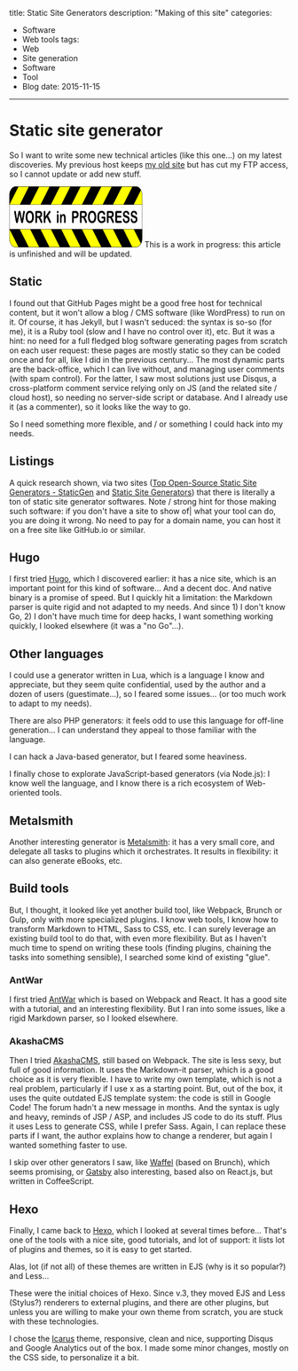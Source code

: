 title: Static Site Generators
description: "Making of this site"
categories:
- Software
- Web tools
tags:
- Web
- Site generation
- Software
- Tool
- Blog
date: 2015-11-15
---

# Static site generator

So I want to write some new technical articles (like this one...) on my latest discoveries.
My previous host keeps [my old site](http://Phi.Lho.free.fr) but has cut my FTP access, so I cannot update or add new stuff.

<aside class="article-wip">
<img class="no-fancybox" src="/images/Work-in-Progress.svg" width=240 height=110 title="Work in Progress" alt="Work in Progress"/>
This is a work in progress: this article is unfinished and will be updated.
</aside>

## Static

I found out that GitHub Pages might be a good free host for technical content, but it won't allow a blog / CMS software (like WordPress) to run on it.
Of course, it has Jekyll, but I wasn't seduced: the syntax is so-so (for me), it is a Ruby tool (slow and I have no control over it), etc.
But it was a hint: no need for a full fledged blog software generating pages from scratch on each user request: these pages are mostly static so they can be coded once and for all, like I did in the previous century...
The most dynamic parts are the back-office, which I can live without, and managing user comments (with spam control). For the latter, I saw most solutions just use Disqus, a cross-platform comment service relying only on JS (and the related site / cloud host), so needing no server-side script or database. And I already use it (as a commenter), so it looks like the way to go.

So I need something more flexible, and / or something I could hack into my needs.

## Listings

A quick research shown, via two sites ([Top Open-Source Static Site Generators - StaticGen](https://www.staticgen.com/) and [Static Site Generators](https://staticsitegenerators.net/)) that there is literally a ton of static site generator softwares.
Note / strong hint for those making such software: if you don't have a site to show of| what your tool can do, you are doing it wrong. No need to pay for a domain name, you can host it on a free site like GitHub.io or similar.

## Hugo

I first tried [Hugo](http://gohugo.io/), which I discovered earlier: it has a nice site, which is an important point for this kind of software... And a decent doc. And native binary is a promise of speed.
But I quickly hit a limitation: the Markdown parser is quite rigid and not adapted to my needs. And since 1) I don't know Go, 2) I don't have much time for deep hacks, I want something working quickly, I looked elsewhere (it was a "no Go"...).

## Other languages

I could use a generator written in Lua, which is a language I know and appreciate, but they seem quite confidential, used by the author and a dozen of users (guestimate...), so I feared some issues... (or too much work to adapt to my needs).

There are also PHP generators: it feels odd to use this language for off-line generation... I can understand they appeal to those familiar with the language.

I can hack a Java-based generator, but I feared some heaviness.

I finally chose to explorate JavaScript-based generators (via Node.js): I know well the language, and I know there is a rich ecosystem of Web-oriented tools.

## Metalsmith

Another interesting generator is [Metalsmith](http://www.metalsmith.io/): it has a very small core, and delegate all tasks to plugins which it orchestrates. It results in flexibility: it can also generate eBooks, etc.

## Build tools

But, I thought, it looked like yet another build tool, like Webpack, Brunch or Gulp, only with more specialized plugins.
I know web tools, I know how to transform Markdown to HTML, Sass to CSS, etc. I can surely leverage an existing build tool to do that, with even more flexibility. But as I haven't much time to spend on writing these tools (finding plugins, chaining the tasks into something sensible), I searched some kind of existing "glue".

### AntWar

I first tried [AntWar](http://antwarjs.github.io/) which is based on Webpack and React.
It has a good site with a tutorial, and an interesting flexibility.
But I ran into some issues, like a rigid Markdown parser, so I looked elsewhere.

### AkashaCMS

Then I tried [AkashaCMS](http://akashacms.com/), still based on Webpack. The site is less sexy, but full of good information. It uses the Markdown-it parser, which is a good choice as it is very flexible.
I have to write my own template, which is not a real problem, particularly if I use x as a starting point.
But, out of the box, it uses the quite outdated EJS template system: the code is still in Google Code! The forum hadn't a new message in months. And the syntax is ugly and heavy, reminds of JSP / ASP, and includes JS code to do its stuff.
Plus it uses Less to generate CSS, while I prefer Sass.
Again, I can replace these parts if I want, the author explains how to change a renderer, but again I wanted something faster to use.

I skip over other generators I saw, like [Waffel](http://moonwave99.github.io/waffel/) (based on Brunch), which seems promising, or [Gatsby](https://github.com/gatsbyjs/gatsby) also interesting, based also on React.js, but written in CoffeeScript.
## Hexo

Finally, I came back to [Hexo](https://hexo.io/), which I looked at several times before...
That's one of the tools with a nice site, good tutorials, and lot of support: it lists lot of plugins and themes, so it is easy to get started.

Alas, lot (if not all) of these themes are written in EJS (why is it so popular?) and Less...

These were the initial choices of Hexo. Since v.3, they moved EJS and Less (Stylus?) renderers to external plugins, and there are other plugins, but unless you are willing to make your own theme from scratch, you are stuck with these technologies.

I chose the [Icarus](http://blog.zhangruipeng.me/hexo-theme-icarus/) theme, responsive, clean and nice, supporting Disqus and Google Analytics out of the box.
I made some minor changes, mostly on the CSS side, to personalize it a bit.

